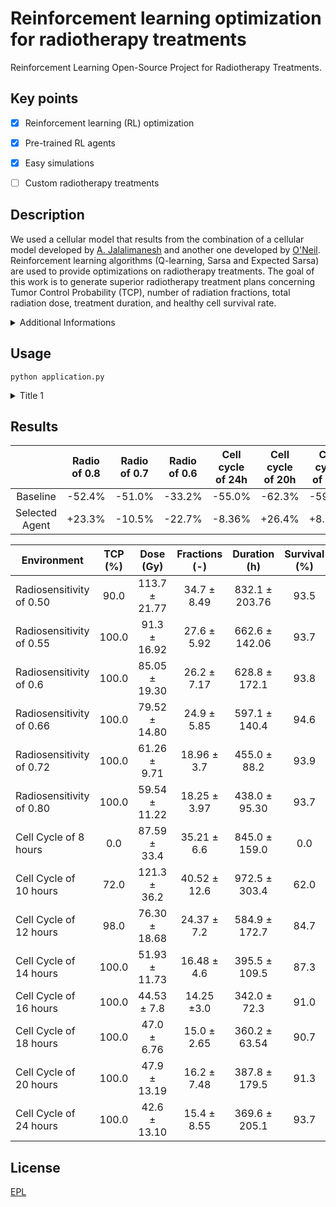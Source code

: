 # Reinforcement learning optimization for radiotherapy treatments
Reinforcement Learning Open-Source Project for Radiotherapy Treatments. 



## Key points

- [x] Reinforcement learning (RL) optimization
- [x] Pre-trained RL agents
- [x] Easy simulations
- [ ] Custom radiotherapy treatments 


## Description

We used a cellular model that results from the combination of a cellular model developed by [A. Jalalimanesh](https://www.sciencedirect.com/science/article/abs/pii/S0378475416300878) and another one developed by [O'Neil](https://scholarscompass.vcu.edu/etd/2831/). Reinforcement learning algorithms (Q-learning, Sarsa and Expected Sarsa) are used to provide optimizations on radiotherapy treatments. The goal of this work is to generate superior radiotherapy treatment plans concerning Tumor Control Probability (TCP), number of radiation fractions, total radiation dose, treatment duration, and healthy cell survival rate.

<details>
   <summary>Additional Informations</summary>
   <p>
This open-source project introduces an autonomous decision-making framework designed to evaluate whether adjustments are required in the ongoing radiotherapy treatment. Leveraging advanced machine learning algorithms, it analyzes tumor imaging during the treatment, fostering enhanced precision and effectiveness in radiotherapy procedures.</p>
</details>

## Usage

```anaconda
python application.py
```

<details>
   <summary>Title 1</summary>
   <p><p align="center">
<img src="app/images/EPL.jpg" width="100" height="100" border="10"/>
</p></p>
</details>

## Results

|                | Radio of 0.8 | Radio of 0.7 | Radio of 0.6 | Cell cycle of 24h | Cell cycle of 20h | Cell cycle of 18h | Cell cycle of 16h |
|:--------------:|:------------:|:------------:|:------------:|:-----------------:|:-----------------:|:-----------------:|:-----------------:|
|    Baseline    |    -52.4%    |    -51.0%    |    -33.2%    |       -55.0%      |       -62.3%      |       -59.0%      |       -50.3%      |
| Selected Agent |    +23.3%    |    -10.5%    |    -22.7%    |       -8.36%      |       +26.4%      |       +8.59%      |       +8.90%      |


| Environment              | TCP (\%) | Dose (Gy) | Fractions (-) | Duration (h) | Survival (\%) |
|-----------------------------------|:-----------------:|:------------------:|:----------------------:|:---------------------:|:----------------------:|
| Radiosensitivity of 0.50 |        90.0       |    113.7 ± 21.77   |       34.7 ± 8.49      |     832.1 ± 203.76    |          93.5          |
| Radiosensitivity of 0.55 |       100.0       |    91.3 ± 16.92    |       27.6 ± 5.92      |     662.6 ± 142.06    |          93.7          |
| Radiosensitivity of 0.6  |       100.0       |    85.05 ± 19.30   |       26.2 ± 7.17      |     628.8 ± 172.1     |          93.8          |
| Radiosensitivity of 0.66 |       100.0       |    79.52 ± 14.80   |       24.9 ± 5.85      |     597.1 ± 140.4     |          94.6          |
| Radiosensitivity of 0.72 |       100.0       |    61.26 ± 9.71    |       18.96 ± 3.7      |      455.0 ± 88.2     |          93.9          |
| Radiosensitivity of 0.80 |       100.0       |    59.54 ± 11.22   |      18.25 ± 3.97      |     438.0 ± 95.30     |          93.7          |
| Cell Cycle of 8 hours    |        0.0        |    87.59 ± 33.4    |       35.21 ± 6.6      |     845.0 ± 159.0     |           0.0          |
| Cell Cycle of 10 hours   |        72.0       |    121.3 ± 36.2    |      40.52 ± 12.6      |     972.5 ± 303.4     |          62.0          |
| Cell Cycle of 12 hours   |        98.0       |    76.30 ± 18.68   |       24.37 ± 7.2      |     584.9 ± 172.7     |          84.7          |
| Cell Cycle of 14 hours   |       100.0       |    51.93 ± 11.73   |       16.48 ± 4.6      |     395.5 ± 109.5     |          87.3          |
| Cell Cycle of 16 hours   |       100.0       |     44.53 ± 7.8    |       14.25 ±3.0       |      342.0 ± 72.3     |          91.0          |
| Cell Cycle of 18 hours   |       100.0       |     47.0 ± 6.76    |       15.0 ± 2.65      |     360.2 ± 63.54     |          90.7          |
| Cell Cycle of 20 hours   |       100.0       |    47.9 ± 13.19    |       16.2 ± 7.48      |     387.8 ± 179.5     |          91.3          |
| Cell Cycle of 24 hours   |       100.0       |    42.6 ± 13.10    |       15.4 ± 8.55      |     369.6 ± 205.1     |          93.7          |

## License

[EPL]()
